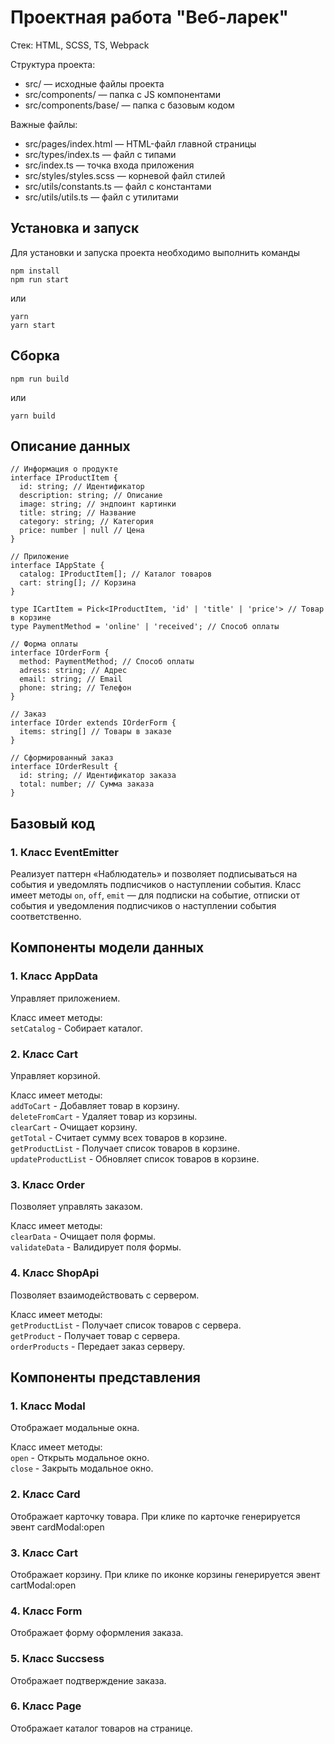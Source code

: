 # Проектная работа "Веб-ларек"

Стек: HTML, SCSS, TS, Webpack

Структура проекта:
- src/ — исходные файлы проекта
- src/components/ — папка с JS компонентами
- src/components/base/ — папка с базовым кодом

Важные файлы:
- src/pages/index.html — HTML-файл главной страницы
- src/types/index.ts — файл с типами
- src/index.ts — точка входа приложения
- src/styles/styles.scss — корневой файл стилей
- src/utils/constants.ts — файл с константами
- src/utils/utils.ts — файл с утилитами

## Установка и запуск
Для установки и запуска проекта необходимо выполнить команды

```
npm install
npm run start
```

или

```
yarn
yarn start
```
## Сборка
```
npm run build
```

или

```
yarn build
```

## Описание данных
```
// Информация о продукте
interface IProductItem {
  id: string; // Идентификатор
  description: string; // Описание
  image: string; // эндпоинт картинки
  title: string; // Название
  category: string; // Категория
  price: number | null // Цена
}

// Приложение
interface IAppState {
  catalog: IProductItem[]; // Каталог товаров
  cart: string[]; // Корзина
}

type ICartItem = Pick<IProductItem, 'id' | 'title' | 'price'> // Товар в корзине
type PaymentMethod = 'online' | 'received'; // Способ оплаты

// Форма оплаты
interface IOrderForm {
  method: PaymentMethod; // Способ оплаты
  adress: string; // Адрес
  email: string; // Email
  phone: string; // Телефон
}

// Заказ
interface IOrder extends IOrderForm {
  items: string[] // Товары в заказе
}

// Сформированный заказ
interface IOrderResult {
  id: string; // Идентификатор заказа
  total: number; // Сумма заказа
}
```

## Базовый код
### 1. Класс EventEmitter
Реализует паттерн «Наблюдатель» и позволяет подписываться на события и уведомлять подписчиков
о наступлении события.
Класс имеет методы ```on```, ```off```, ```emit``` — для подписки на событие, отписки от события и уведомления
подписчиков о наступлении события соответственно.

## Компоненты модели данных
### 1. Класс AppData
Управляет приложением.

Класс имеет методы:  
```setCatalog``` - Собирает каталог.  

### 2. Класс Cart
Управляет корзиной.

Класс имеет методы:  
```addToCart``` - Добавляет товар в корзину.  
```deleteFromCart``` - Удаляет товар из корзины.  
```clearCart``` - Очищает корзину.  
```getTotal``` - Считает сумму всех товаров в корзине.  
```getProductList``` - Получает список товаров в корзине.  
```updateProductList``` - Обновляет список товаров в корзине.  

### 3. Класс Order
Позволяет управлять заказом.

Класс имеет методы:  
```clearData``` - Очищает поля формы.  
```validateData``` - Валидирует поля формы.  

### 4. Класс ShopApi
Позволяет взаимодействовать с сервером.

Класс имеет методы:  
```getProductList``` - Получает список товаров с сервера.  
```getProduct``` - Получает товар с сервера.  
```orderProducts``` - Передает заказ серверу.  

## Компоненты представления
### 1. Класс Modal
Отображает модальные окна.

Класс имеет методы:  
```open``` - Открыть модальное окно.  
```close``` - Закрыть модальное окно.  

### 2. Класс Card
Отображает карточку товара.
При клике по карточке генерируется эвент cardModal:open

### 3. Класс Cart
Отображает корзину.
При клике по иконке корзины генерируется эвент cartModal:open

### 4. Класс Form
Отображает форму оформления заказа.

### 5. Класс Succsess
Отображает подтверждение заказа.

### 6. Класс Page
Отображает каталог товаров на странице.